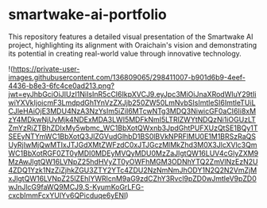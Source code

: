 # smartwake-ai-portfolio
This repository features a detailed visual presentation of the Smartwake AI project, highlighting its alignment with Oraichain's vision and demonstrating its potential in creating real-world value through innovative technology.

!(https://private-user-images.githubusercontent.com/136809065/298411007-b901d6b9-4eef-4436-b8e3-6fc4ce0ad213.png?jwt=eyJhbGciOiJIUzI1NiIsInR5cCI6IkpXVCJ9.eyJpc3MiOiJnaXRodWIuY29tIiwiYXVkIjoicmF3LmdpdGh1YnVzZXJjb250ZW50LmNvbSIsImtleSI6ImtleTUiLCJleHAiOjE3MDU4NzA3NzYsIm5iZiI6MTcwNTg3MDQ3NiwicGF0aCI6Ii8xMzY4MDkwNjUvMjk4NDExMDA3LWI5MDFkNmI5LTRlZWYtNDQzNi1iOGUzLTZmYzRjZTBhZDIxMy5wbmc_WC1BbXotQWxnb3JpdGhtPUFXUzQtSE1BQy1TSEEyNTYmWC1BbXotQ3JlZGVudGlhbD1BS0lBVkNPRFlMU0E1M1BRSzRaQSUyRjIwMjQwMTIxJTJGdXMtZWFzdC0xJTJGczMlMkZhd3M0X3JlcXVlc3QmWC1BbXotRGF0ZT0yMDI0MDEyMVQyMDU0MzZaJlgtQW16LUV4cGlyZXM9MzAwJlgtQW16LVNpZ25hdHVyZT0yOWFhMGM3ODNhYTQ2ZmVlNzEzN2U4ZDQ1Yzk1NzZiZjhkZGU3ZTY2YTc4ZDU2NzNmNmJhODY1N2Q2N2VmZjMxJlgtQW16LVNpZ25lZEhlYWRlcnM9aG9zdCZhY3Rvcl9pZD0wJmtleV9pZD0wJnJlcG9faWQ9MCJ9.S-KyumKoGrLFG-cxcbImmFcxYUIYv6QPicduqe6yENI)
